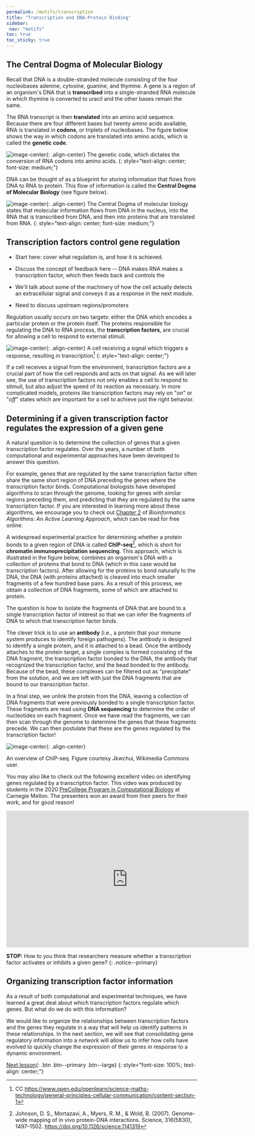 ```yaml
---
permalink: /motifs/transcription
title: "Transcription and DNA-Protein Binding"
sidebar:
 nav: "motifs"
toc: true
toc_sticky: true
---
```


## The Central Dogma of Molecular Biology

Recall that DNA is a double-stranded molecule consisting of the four nucleobases adenine, cytosine, guanine, and thymine. A gene is a region of an organism's DNA that is **transcribed** into a single-stranded RNA molecule in which thymine is converted to uracil and the other bases remain the same.

The RNA transcript is then **translated** into an amino acid sequence. Because there are four different bases but twenty amino acids available, RNA is translated in **codons**, or triplets of nucleobases. The figure below shows the way in which codons are translated into amino acids, which is called the **genetic code**.

![image-center](http://bioinformaticsalgorithms.com/images/Antibiotics/genetic_code.png){: .align-center}
The genetic code, which dictates the conversion of RNA codons into amino acids.
{: style="text-align: center; font-size: medium;"}

DNA can be thought of as a blueprint for storing information that flows from DNA to RNA to protein. This flow of information is called the **Central Dogma of Molecular Biology** (see figure below).

![image-center](../assets/images/Central_Dogma_of_Molecular_Biochemistry_with_Enzymes.jpg){: .align-center}
The Central Dogma of molecular biology states that molecular information flows from DNA in the nucleus, into the RNA that is transcribed from DNA, and then into proteins that are translated from RNA.
{: style="text-align: center; font-size: medium;"}

<!--

If you would like a refresher on transcription, the following video from the YouTube channel "*Professor Dave Explains*" will explain the process in eukaryotes at 1:09. For those more familiar with transcription, skip to 2:50, where Dave gives a great overview of why gene regulation is necessary.

<iframe width="640" height="360" src="https://www.youtube-nocookie.com/embed/J9jhg90A7Lw?start=69" frameborder="0" allowfullscreen></iframe>

-->

## Transcription factors control gene regulation

* Start here: cover what regulation is, and how it is achieved.

* Discuss the concept of feedback here -- DNA makes RNA makes a transcription factor, which then feeds back and controls the

* We'll talk about some of the machinery of how the cell actually detects an extracellular signal and conveys it as a response in the next module.

* Need to discuss upstream regions/promoters

Regulation usually occurs on two targets: either the DNA which encodes a particular protein or the protein itself. The proteins responsible for regulating the DNA to RNA process, the **transcription factors**, are crucial for allowing a cell to respond to external stimuli.

![image-center](../assets/images/signal_pathway.jpg){: .align-center}
A cell receiving a signal which triggers a response, resulting in transcription[^signalResponse]
{: style="text-align: center;"}

If a cell receives a signal from the environment, transcription factors are a crucial part of how the cell responds and acts on that signal. As we will later see, the use of transcription factors not only enables a cell to respond to stimuli, but also adjust the speed of its reaction as necessary. In more complicated models, proteins like transcription factors may rely on "*on*" or "*off*" states which are important for a cell to achieve just the right behavior.

## Determining if a given transcription factor regulates the expression of a given gene

A natural question is to determine the collection of genes that a given transcription factor regulates. Over the years, a number of both computational and experimental approaches have been developed to answer this question.

For example, genes that are regulated by the same transcription factor often share the same short region of DNA preceding the genes where the transcription factor binds. Computational biologists have developed algorithms to scan through the genome, looking for genes with similar regions preceding them, and predicting that they are regulated by the same transcription factor. If you are interested in learning more about these algorithms, we encourage you to check out [Chapter 2](https://www.bioinformaticsalgorithms.org/bioinformatics-chapter-2) of *Bioinformatics Algorithms: An Active Learning Approach*, which can be read for free online.

A widespread experimental practice for determining whether a protein bonds to a given region of DNA is called **ChIP-seq**[^chip], which is short for **chromatin immunoprecipitation sequencing**. This approach, which is illustrated in the figure below, combines an organism's DNA with a collection of proteins that bond to DNA (which in this case would be transcription factors). After allowing for the proteins to bond naturally to the DNA, the DNA (with proteins attached) is cleaved into much smaller fragments of a few hundred base pairs. As a result of this process, we obtain a collection of DNA fragments, some of which are attached to protein.

The question is how to isolate the fragments of DNA that are bound to a single transcription factor of interest so that we can infer the fragments of DNA to which that transcription factor binds.

The clever trick is to use an **antibody** (i.e., a protein that your immune system produces to identify foreign pathogens). The antibody is designed to identify a single protein, and it is attached to a bead. Once the antibody attaches to the protein target, a single complex is formed consisting of the DNA fragment, the transcription factor bonded to the DNA, the antibody that recognized the transcription factor, and the bead bonded to the antibody. Because of the bead, these complexes can be filtered out as "precipitate" from the solution, and we are left with just the DNA fragments that are bound to our transcription factor.

In a final step, we unlink the protein from the DNA, leaving a collection of DNA fragments that were previously bonded to a single transcription factor. These fragments are read using **DNA sequencing** to determine the order of nucleotides on each fragment. Once we have read the fragments, we can then scan through the genome to determine the genes that these fragments precede. We can then postulate that these are the genes regulated by the transcription factor!

![image-center](../assets/images/ChIP-seq_workflow.png){: .align-center}
<figcaption>An overview of ChIP-seq. Figure courtesy Jkwchui, Wikimedia Commons user.</figcaption>

You may also like to check out the following excellent video on identifying genes regulated by a transcription factor. This video was produced by students in the 2020 [PreCollege Program in Computational Biology](http://www.cbd.cmu.edu/education/pre-college-program-in-computational-biology/) at Carnegie Mellon. The presenters won an award from their peers for their work, and for good reason!

<iframe width="640" height="360" src="https://www.youtube-nocookie.com/embed/voEDurUgz_4" frameborder="0" allowfullscreen></iframe>

**STOP:** How to you think that researchers measure whether a transcription factor activates or inhibits a given gene?
{: .notice--primary}

## Organizing transcription factor information

As a result of both computational and experimental techniques, we have learned a great deal about which transcription factors regulate which genes. But what do we do with this information?

We would like to organize the relationships between transcription factors and the genes they regulate in a way that will help us identify patterns in these relationships. In the next section, we will see that consolidating gene regulatory information into a *network* will allow us to infer how cells have evolved to quickly change the expression of their genes in response to a dynamic environment.

[Next lesson](networks){: .btn .btn--primary .btn--large}
{: style="font-size: 100%; text-align: center;"}

[^dogma]: CC BY-SA 3.0 https://creativecommons.org/licenses/by-sa/3.0/

[^signalResponse]: CC https://www.open.edu/openlearn/science-maths-technology/general-principles-cellular-communication/content-section-1

[^chip]: Johnson, D. S., Mortazavi, A., Myers, R. M., & Wold, B. (2007). Genome-wide mapping of in vivo protein-DNA interactions. Science, 316(5830), 1497–1502. https://doi.org/10.1126/science.1141319
